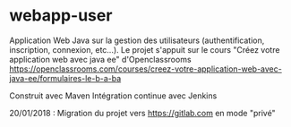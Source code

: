 # webapp-user

Application Web Java sur la gestion des utilisateurs (authentification, inscription, connexion, etc...).
Le projet s'appuit sur le cours "Créez votre application web avec java ee" d'Openclassrooms
https://openclassrooms.com/courses/creez-votre-application-web-avec-java-ee/formulaires-le-b-a-ba 

Construit avec Maven
Intégration continue avec Jenkins

20/01/2018 : Migration du projet vers https://gitlab.com en mode "privé"